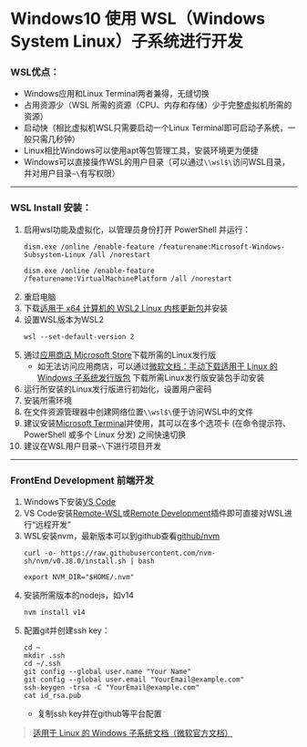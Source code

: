 # Windows10 使用 WSL（Windows System Linux）子系统进行开发

### WSL优点：
* Windows应用和Linux Terminal两者兼得，无缝切换
* 占用资源少（WSL 所需的资源（CPU、内存和存储）少于完整虚拟机所需的资源）
* 启动快（相比虚拟机WSL只需要启动一个Linux Terminal即可启动子系统，一般只需几秒钟）
* Linux相比Windows可以使用apt等包管理工具，安装环境更为便捷
* Windows可以直接操作WSL的用户目录（可以通过```\\wsl$\```访问WSL目录，并对用户目录```~\```有写权限）

---

### WSL Install 安装：
1. 启用wsl功能及虚拟化，以管理员身份打开 PowerShell 并运行：
   ```
   dism.exe /online /enable-feature /featurename:Microsoft-Windows-Subsystem-Linux /all /norestart
   ```
   ```
   dism.exe /online /enable-feature /featurename:VirtualMachinePlatform /all /norestart
   ```
2. 重启电脑
3. 下载[适用于 x64 计算机的 WSL2 Linux 内核更新包](https://wslstorestorage.blob.core.windows.net/wslblob/wsl_update_x64.msi)并安装
4. 设置WSL版本为WSL2
   ```
   wsl --set-default-version 2
   ```
5. 通过[应用商店 Microsoft Store](https://aka.ms/wslstore)下载所需的Linux发行版
   * 如无法访问应用商店，可以通过[微软文档：手动下载适用于 Linux 的 Windows 子系统发行版包](https://docs.microsoft.com/zh-cn/windows/wsl/install-manual) 下载所需Linux发行版安装包手动安装
6. 运行所安装的Linux发行版进行初始化，设置用户密码
7. 安装所需环境
8. 在文件资源管理器中创建网络位置```\\wsl$\```便于访问WSL中的文件
9. 建议安装[Microsoft Terminal](https://github.com/microsoft/terminal/releases)并使用，其可以在多个选项卡 (在命令提示符、PowerShell 或多个 Linux 分发) 之间快速切换
10. 建议在WSL用户目录```~\```下进行项目开发

---
### FrontEnd Development 前端开发
1. Windows下安装[VS Code](https://code.visualstudio.com/)
2. VS Code安装[Remote-WSL](https://marketplace.visualstudio.com/items?itemName=ms-vscode-remote.remote-wsl)或[Remote Development](https://marketplace.visualstudio.com/items?itemName=ms-vscode-remote.vscode-remote-extensionpack)插件即可直接对WSL进行“远程开发”
3. WSL安装nvm，最新版本可以到github查看[github/nvm](https://github.com/nvm-sh/nvm/releases)
   ```
   curl -o- https://raw.githubusercontent.com/nvm-sh/nvm/v0.38.0/install.sh | bash
   ```
   ```
   export NVM_DIR="$HOME/.nvm"
   ```
4. 安装所需版本的nodejs，如v14
   ```
   nvm install v14
   ```
5. 配置git并创建ssh key：
   ```
   cd ~
   mkdir .ssh
   cd ~/.ssh
   git config --global user.name "Your Name"
   git config --global user.email "YourEmail@example.com"
   ssh-keygen -trsa -C "YourEmail@example.com"
   cat id_rsa.pub
   ```
   * 复制ssh key并在github等平台配置


> [适用于 Linux 的 Windows 子系统文档（微软官方文档）](https://docs.microsoft.com/zh-cn/windows/wsl/)